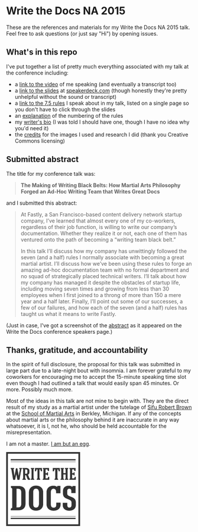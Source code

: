 # Write the Docs NA 2015

These are the references and materials for my Write the Docs NA 2015 talk. Feel free to ask questions (or just say "Hi") by opening issues.

## What's in this repo

I've put together a list of pretty much everything associated with my talk at the conference including:

- a [link to the video](https://youtu.be/4PP2xBsMWKw) of me speaking (and eventually a transcript too)
- a [link to the slides](https://speakerdeck.com/gaylin/the-making-of-writing-black-belts-how-martial-arts-philosophy-forged-an-ad-hoc-writing-team-that-writes-great-docs) at [speakerdeck.com](https://speakerdeck.com/gaylin) (though honestly they're pretty unhelpful without the sound or transcript)
- a [link to the 7.5 rules](/seven-and-a-halfrules.md) I speak about in my talk, listed on a single page so you don't have to click through the slides
- an [explanation](/why-only-seven-and-a-half-rules.md) of the numbering of the rules
- my [writer's bio](/gaylin-bio.md) (I was told I should have one, though I have no idea why you'd need it)
- the [credits](/credits.md) for the images I used and research I did (thank you Creative Commons licensing)

## Submitted abstract

The title for my conference talk was:

>**The Making of Writing Black Belts: How Martial Arts Philosophy Forged an Ad-Hoc Writing Team that Writes Great Docs**

and I submitted this abstract:

>At Fastly, a San Francisco-based content delivery network startup company, I’ve learned that almost every one of my co-workers, regardless of their job function, is willing to write our company’s documentation. Whether they realize it or not, each one of them has ventured onto the path of becoming a “writing team black belt.”
>
>In this talk I’ll discuss how my company has unwittingly followed the seven (and a half) rules I normally associate with becoming a great martial artist. I’ll discuss how we’ve been using these rules to forge an amazing ad-hoc documentation team with no formal department and no squad of strategically placed technical writers. I’ll talk about how my company has managed it despite the obstacles of startup life, including moving seven times and growing from less than 30 employees when I first joined to a throng of more than 150 a mere year and a half later. Finally, I’ll point out some of our successes, a few of our failures, and how each of the seven (and a half) rules has taught us what it means to write Fastly.

(Just in case, I've got a screenshot of the [abstract](/conference-abstract.md) as it appeared on the Write the Docs conference speakers page.)


## Thanks, gratitude, and accountability

In the spirit of full disclosure, the proposal for this talk was submitted in large part due to a late-night bout with insomnia. I am forever grateful to my coworkers for encouraging me to accept the 15-minute speaking time slot even though I had outlined a talk that would easily span 45 minutes. Or more. Possibly much more.

Most of the ideas in this talk are not mine to begin with. They are the direct result of my study as a martial artist under the tutelage of [Sifu Robert Brown](http://zenmartialarts.com/about_sifu.php) at the [School of Martial Arts](http://www.zenmartialarts.com) in Berkley, Michigan. If any of the  concepts about martial arts or the philosophy behind it are inaccurate in any way whatsoever, it is I, not he, who should be held accountable for the misrepresentation.

I am not a master. [I am but an egg](http://en.wikipedia.org/wiki/Stranger_in_a_Strange_Land).

<img src="/images/write-the-docs-logo.png" alt="the logo for Write the Docs, as it appears on their sticker" height="200" width="200">
